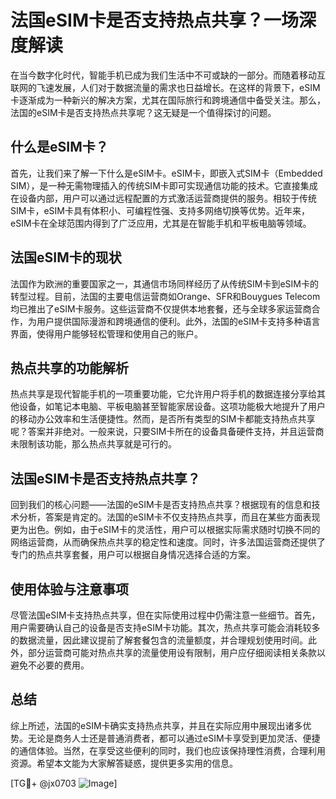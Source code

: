 # 法国eSIM卡是否支持热点共享？一场深度解读

在当今数字化时代，智能手机已成为我们生活中不可或缺的一部分。而随着移动互联网的飞速发展，人们对于数据流量的需求也日益增长。在这样的背景下，eSIM卡逐渐成为一种新兴的解决方案，尤其在国际旅行和跨境通信中备受关注。那么，法国的eSIM卡是否支持热点共享呢？这无疑是一个值得探讨的问题。

## 什么是eSIM卡？

首先，让我们来了解一下什么是eSIM卡。eSIM卡，即嵌入式SIM卡（Embedded SIM），是一种无需物理插入的传统SIM卡即可实现通信功能的技术。它直接集成在设备内部，用户可以通过远程配置的方式激活运营商提供的服务。相较于传统SIM卡，eSIM卡具有体积小、可编程性强、支持多网络切换等优势。近年来，eSIM卡在全球范围内得到了广泛应用，尤其是在智能手机和平板电脑等领域。

## 法国eSIM卡的现状

法国作为欧洲的重要国家之一，其通信市场同样经历了从传统SIM卡到eSIM卡的转型过程。目前，法国的主要电信运营商如Orange、SFR和Bouygues Telecom均已推出了eSIM卡服务。这些运营商不仅提供本地套餐，还与全球多家运营商合作，为用户提供国际漫游和跨境通信的便利。此外，法国的eSIM卡支持多种语言界面，使得用户能够轻松管理和使用自己的账户。

## 热点共享的功能解析

热点共享是现代智能手机的一项重要功能，它允许用户将手机的数据连接分享给其他设备，如笔记本电脑、平板电脑甚至智能家居设备。这项功能极大地提升了用户的移动办公效率和生活便捷性。然而，是否所有类型的SIM卡都能支持热点共享呢？答案并非绝对。一般来说，只要SIM卡所在的设备具备硬件支持，并且运营商未限制该功能，那么热点共享就是可行的。

## 法国eSIM卡是否支持热点共享？

回到我们的核心问题——法国的eSIM卡是否支持热点共享？根据现有的信息和技术分析，答案是肯定的。法国的eSIM卡不仅支持热点共享，而且在某些方面表现更为出色。例如，由于eSIM卡的灵活性，用户可以根据实际需求随时切换不同的网络运营商，从而确保热点共享的稳定性和速度。同时，许多法国运营商还提供了专门的热点共享套餐，用户可以根据自身情况选择合适的方案。

## 使用体验与注意事项

尽管法国eSIM卡支持热点共享，但在实际使用过程中仍需注意一些细节。首先，用户需要确认自己的设备是否支持eSIM卡功能。其次，热点共享可能会消耗较多的数据流量，因此建议提前了解套餐包含的流量额度，并合理规划使用时间。此外，部分运营商可能对热点共享的流量使用设有限制，用户应仔细阅读相关条款以避免不必要的费用。

## 总结

综上所述，法国的eSIM卡确实支持热点共享，并且在实际应用中展现出诸多优势。无论是商务人士还是普通消费者，都可以通过eSIM卡享受到更加灵活、便捷的通信体验。当然，在享受这些便利的同时，我们也应该保持理性消费，合理利用资源。希望本文能为大家解答疑惑，提供更多实用的信息。

[TG💪+ @jx0703 ![Image](https://github.com/user-attachments/assets/dbca1d08-cadb-493c-b0ec-ad6f7a83f270)]